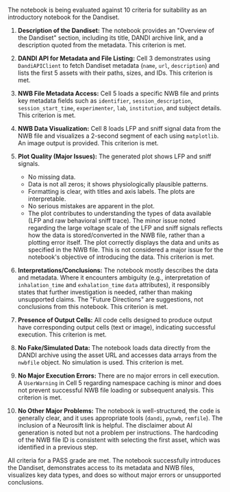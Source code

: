 The notebook is being evaluated against 10 criteria for suitability as an introductory notebook for the Dandiset.

1.  **Description of the Dandiset:** The notebook provides an "Overview of the Dandiset" section, including its title, DANDI archive link, and a description quoted from the metadata. This criterion is met.

2.  **DANDI API for Metadata and File Listing:** Cell 3 demonstrates using `DandiAPIClient` to fetch Dandiset metadata (`name`, `url`, `description`) and lists the first 5 assets with their paths, sizes, and IDs. This criterion is met.

3.  **NWB File Metadata Access:** Cell 5 loads a specific NWB file and prints key metadata fields such as `identifier`, `session_description`, `session_start_time`, `experimenter`, `lab`, `institution`, and subject details. This criterion is met.

4.  **NWB Data Visualization:** Cell 8 loads LFP and sniff signal data from the NWB file and visualizes a 2-second segment of each using `matplotlib`. An image output is provided. This criterion is met.

5.  **Plot Quality (Major Issues):** The generated plot shows LFP and sniff signals.
    *   No missing data.
    *   Data is not all zeros; it shows physiologically plausible patterns.
    *   Formatting is clear, with titles and axis labels. The plots are interpretable.
    *   No serious mistakes are apparent in the plot.
    *   The plot contributes to understanding the types of data available (LFP and raw behavioral sniff trace).
    The minor issue noted regarding the large voltage scale of the LFP and sniff signals reflects how the data is stored/converted in the NWB file, rather than a plotting error itself. The plot correctly displays the data and units as specified in the NWB file. This is not considered a major issue for the notebook's objective of introducing the data.
    This criterion is met.

6.  **Interpretations/Conclusions:** The notebook mostly describes the data and metadata. Where it encounters ambiguity (e.g., interpretation of `inhalation_time` and `exhalation_time` `data` attributes), it responsibly states that further investigation is needed, rather than making unsupported claims. The "Future Directions" are suggestions, not conclusions from this notebook. This criterion is met.

7.  **Presence of Output Cells:** All code cells designed to produce output have corresponding output cells (text or image), indicating successful execution. This criterion is met.

8.  **No Fake/Simulated Data:** The notebook loads data directly from the DANDI archive using the asset URL and accesses data arrays from the `nwbfile` object. No simulation is used. This criterion is met.

9.  **No Major Execution Errors:** There are no major errors in cell execution. A `UserWarning` in Cell 5 regarding namespace caching is minor and does not prevent successful NWB file loading or subsequent analysis. This criterion is met.

10. **No Other Major Problems:** The notebook is well-structured, the code is generally clear, and it uses appropriate tools (`dandi`, `pynwb`, `remfile`). The inclusion of a Neurosift link is helpful. The disclaimer about AI generation is noted but not a problem per instructions. The hardcoding of the NWB file ID is consistent with selecting the first asset, which was identified in a previous step.

All criteria for a PASS grade are met. The notebook successfully introduces the Dandiset, demonstrates access to its metadata and NWB files, visualizes key data types, and does so without major errors or unsupported conclusions.